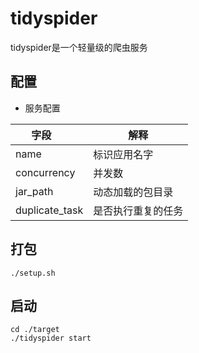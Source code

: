 # tidyspider
tidyspider是一个轻量级的爬虫服务

## 配置
 + 服务配置
 
 | 字段         | 解释 |
 |-------------|------|
 | name        | 标识应用名字 |
 | concurrency | 并发数 |
 | jar_path    | 动态加载的包目录 |
 | duplicate_task | 是否执行重复的任务 |

## 打包
```
./setup.sh
```

## 启动
```
cd ./target
./tidyspider start
```
